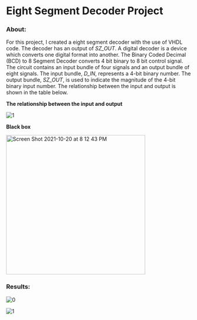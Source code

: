 # Eight Segment Decoder Project

### About:

For this project, I created a eight segment decoder with the use of VHDL code. The decoder has an output of *SZ_OUT*. A digital decoder is a device which converts one digital format into another. The Binary Coded Decimal (BCD) to 8 Segment Decoder converts 4 bit binary to 8 bit control signal. The circuit contains an input bundle of four signals and an output bundle of eight signals. The input bundle, *D_IN*, represents a 4-bit binary number. The output bundle, *SZ_OUT*, is used to indicate the magnitude of the 4-bit binary input number. The relationship between the input and output is shown in the table below. 

**The relationship between the input and output**

![1](https://user-images.githubusercontent.com/89553126/138173719-e1a988d6-6d27-4d6a-98d7-5ccabaca061f.png)

**Black box**

<img width="377" alt="Screen Shot 2021-10-20 at 8 12 43 PM" src="https://user-images.githubusercontent.com/89553126/138193587-ce2b881a-8a87-48be-9326-c182c0f5ba8a.png">
 
### Results:

![0](https://user-images.githubusercontent.com/89553126/138167195-c8e20729-9058-4e55-9d2d-fb4533275fcf.png)

![1](https://user-images.githubusercontent.com/89553126/138167202-9f146847-3e7f-4bed-99ae-c682147eab5c.png)
 
